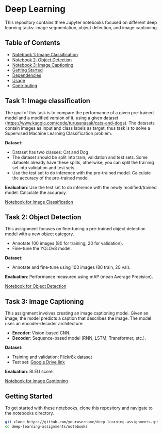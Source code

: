 # Deep Learning 

This repository contains three Jupyter notebooks focused on different deep learning tasks: image segmentation, object detection, and image captioning.

## Table of Contents

- [Notebook 1: Image Classification](#task-1-image-classification)
- [Notebook 2: Object Detection](#task-2-object-detection)
- [Notebook 3: Image Captioning](#task-3-image-captioning)
- [Getting Started](#getting-started)
- [Dependencies](#dependencies)
- [Usage](#usage)
- [Contributing](#contributing)

## Task 1: Image classification

The goal of this task is to compare the performance of a given pre-trained model and a modified version of it, using a given dataset (https://www.kaggle.com/code/turusanasak/cats-and-dogs). The datasets contain images as input and class labels as target, thus task is to solve a Supervised Machine Learning Classification problem.

**Dataset**:
- Dataset has two classes: Cat and Dog
- The dataset should be split into train, validation and test sets. Some datasets already have these splits, otherwise, you can split the training set into validation and test sets.
- Use the test set to do inference with the pre-trained model. Calculate the accuracy of the pre-trained model.

**Evaluation**:  Use the test set to do inference with the newly modified/trained model. Calculate the accuracy.

[Notebook for Image Classification](notebooks/Image_Classification.ipynb)

## Task 2: Object Detection

This assignment focuses on fine-tuning a pre-trained object detection model with a new object category. 
- Annotate 100 images (80 for training, 20 for validation).
- Fine-tune the YOLOv8 model.

**Dataset**:
- Annotate and fine-tune using 100 images (80 train, 20 val).

**Evaluation**: Performance measured using mAP (mean Average Precision).

[Notebook for Object Detection](notebooks/Object_Detection_Assignment.ipynb)

## Task 3: Image Captioning

This assignment involves creating an image captioning model. Given an image, the model predicts a caption that describes the image. The model uses an encoder-decoder architecture:
- **Encoder**: Vision-based CNN.
- **Decoder**: Sequence-based model (RNN, LSTM, Transformer, etc.).

**Dataset**:
- Training and validation: [Flickr8k dataset](https://www.kaggle.com/datasets/sayanf/flickr8k/)
- Test set: [Google Drive link](https://drive.google.com/file/d/1ZzjcBr3JgUFr1GXjsYhR9YZPzz8WOmq1/view?usp=sharing)

**Evaluation**: BLEU score.

[Notebook for Image Captioning](notebooks/Image_Captioning_Assignment.ipynb)


## Getting Started

To get started with these notebooks, clone this repository and navigate to the notebooks directory.

```sh
git clone https://github.com/yourusername/deep-learning-assignments.git
cd deep-learning-assignments/notebooks
